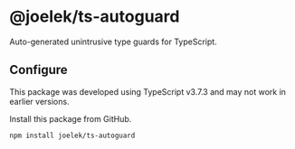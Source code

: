 # @joelek/ts-autoguard

Auto-generated unintrusive type guards for TypeScript.

## Configure

This package was developed using TypeScript v3.7.3 and may not work in earlier versions.

Install this package from GitHub.

```
npm install joelek/ts-autoguard
```
